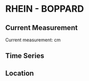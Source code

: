 # RHEIN - BOPPARD

## Current Measurement

Current measurement: <Value topic="rivers/pegel-online/RHEIN/BOPPARD/measurementValue"/> cm

## Time Series

<TimeSeries topic="rivers/pegel-online/RHEIN/BOPPARD/measurementValue" period="week" />

## Location

<WorldMap>
  <Marker lat="50.23291375755348" lon="7.592132313690253" labelTopic="rivers/pegel-online/RHEIN/BOPPARD/measurementValue" />
</WorldMap>
